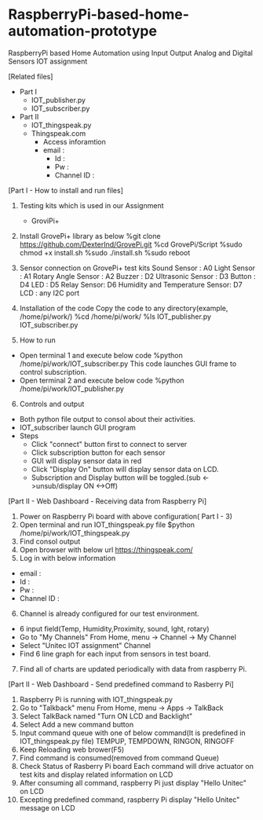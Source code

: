 # RaspberryPi-based-home-automation-prototype
RaspberryPi based Home Automation using Input Output Analog and Digital Sensors
IOT assignment

[Related files]
- Part I
   - IOT_publisher.py
   - IOT_subscriber.py
- Part II
   - IOT_thingspeak.py
   - Thingspeak.com
	 - Access inforamtion
      - email : 
	    - Id : 
	    - Pw : 
	    - Channel ID :   

[Part I - How to install and run files]

1. Testing kits which is used in our Assignment
   - GroviPi+
2. Install GrovePi+ library as below
   %git clone https://github.com/DexterInd/GrovePi.git
   %cd GrovePi/Script
   %sudo chmod +x install.sh
   %sudo ./install.sh
   %sudo reboot
3. Sensor connection on GrovePi+ test kits
   Sound Sensor : A0
   Light Sensor : A1
   Rotary Angle Sensor : A2
   Buzzer : D2
   Ultrasonic Sensor : D3
   Button : D4
   LED : D5
   Relay Sensor: D6
   Humidity and Temperature Sensor: D7
   LCD : any I2C port

4. Installation of the code
   Copy the code to any directory(example, /home/pi/work/)
   %cd /home/pi/work/
   %ls
    IOT_publisher.py  IOT_subscriber.py

5. How to run
  - Open terminal 1 and execute below code
     %python /home/pi/work/IOT_subscriber.py
     This code launches GUI frame to control subscription.
  - Open terminal 2 and execute below code
     %python /home/pi/work/IOT_publisher.py

6. Controls and output
  - Both python file output to consol about their activities.
  - IOT_subscriber launch GUI program
  - Steps
      -  Click "connect" button first to connect to server
      -  Click subscription button for each sensor
      -  GUI will display sensor data in red
      -  Click  "Display On" button will display sensor data on LCD.
      -  Subscription and Display button will be toggled.(sub <->unsub/display ON <->Off)

[Part II - Web Dashboard - Receiving data from Raspberry Pi]
1. Power on Raspberry Pi board with above configuration( Part I - 3)
2. Open terminal and run IOT_thingspeak.py file
   $python /home/pi/work/IOT_thingspeak.py
3. Find consol output
4. Open browser with below url
   https://thingspeak.com/
5. Log in with below information
  - email : 
  - Id : 
  - Pw : 
  - Channel ID :   
6. Channel is already configured for our test environment.
  - 6 input field(Temp, Humidity,Proximity, sound, lght, rotary)
  - Go to "My Channels"
     From Home, menu -> Channel -> My Channel
  - Select "Unitec IOT assignment" Channel
  - Find 6 line graph for each input from sensors in test board.
7. Find all of charts are updated periodically with data from raspberry Pi.

[Part II - Web Dashboard - Send predefined command to Rasberry Pi]
1. Raspberry Pi is running with IOT_thingspeak.py
2. Go to "Talkback" menu
   From Home, menu -> Apps -> TalkBack
3. Select TalkBack named "Turn ON LCD and Backlight"
4. Select Add a new command button
5. Input command queue with one of below command(It is predefined in IOT_thingspeak.py file)
   TEMPUP, TEMPDOWN, RINGON, RINGOFF
7. Keep Reloading web brower(F5)
8. Find command is consumed(removed from command Queue)
9. Check Status of Rasberry Pi board
   Each command will drive actuator on test kits and display related information on LCD
10. After consuming all command, raspberry Pi just display "Hello Unitec" on LCD
11. Excepting predefined command, raspberry Pi display "Hello Unitec" message on LCD

